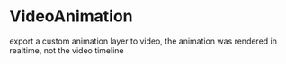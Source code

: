 VideoAnimation
==============

export a custom animation layer to video, the animation was rendered in realtime, not the video timeline
